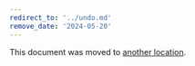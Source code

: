 ```yaml
---
redirect_to: '../undo.md'
remove_date: '2024-05-20'
---
```


This document was moved to [another location](../undo.md).

<!-- This redirect file can be deleted after <2024-05-20>. -->
<!-- Redirects that point to other docs in the same project expire in three months. -->
<!-- Redirects that point to docs in a different project or site (for example, link is not relative and starts with `https:`) expire in one year. -->
<!-- Before deletion, see: https://docs.gitlab.com/ee/development/documentation/redirects.html -->
